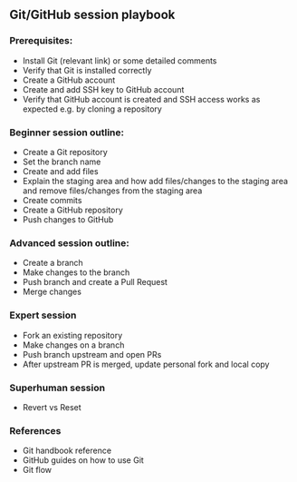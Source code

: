 ## Git/GitHub session playbook

### Prerequisites:
- Install Git (relevant link) or some detailed comments
- Verify that Git is installed correctly
- Create a GitHub account
- Create and add SSH key to GitHub account
- Verify that GitHub account is created and SSH access works as expected e.g. by cloning a repository

### Beginner session outline:
- Create a Git repository
- Set the branch name
- Create and add files
- Explain the staging area and how add files/changes to the staging area and remove files/changes from the staging area
- Create commits
- Create a GitHub repository
- Push changes to GitHub

### Advanced session outline:
- Create a branch
- Make changes to the branch
- Push branch and create a Pull Request
- Merge changes

### Expert session
- Fork an existing repository
- Make changes on a branch
- Push branch upstream and open PRs
- After upstream PR is merged, update personal fork and local copy

### Superhuman session
- Revert vs Reset

### References
- Git handbook reference
- GitHub guides on how to use Git
- Git flow
